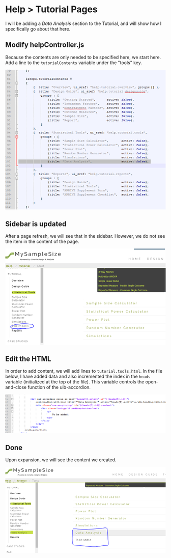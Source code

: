 # Help > Tutorial Pages

I will be adding a *Data Analysis* section to the Tutorial, and will show how I specifically go about that here.


## Modify helpController.js

Because the contents are only needed to be specified here, we start here. Add a line to the `tutorialContents` variable under the "tools" key. 

![](img/tut0.PNG)

## Sidebar is updated
After a page refresh, we will see that in the sidebar. However, we do not see the item in the content of the page.

![](img/tut1.PNG)

## Edit the HTML

In order to add content, we will add lines to `tutorial.tools.html`. In the file below, I have added data and also incremented the index in the `heads` variable (initialized at the top of the file). This variable controls the open-and-close function of the uib-accordion.  

![](img/tut2.PNG)

## Done

Upon expansion, we will see the content we created.

![](img/tut3.PNG)
